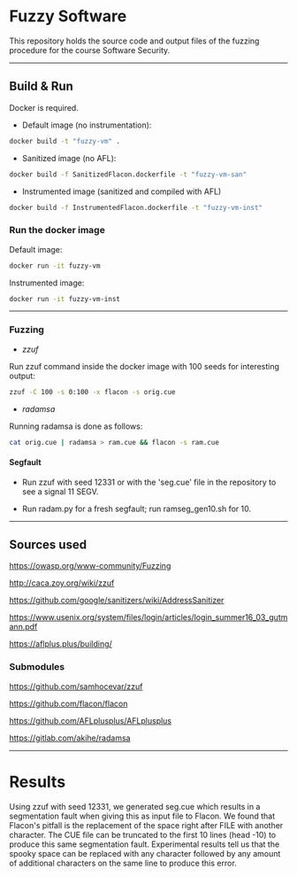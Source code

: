 # Fuzzy Software
This repository holds the source code and output files of the fuzzing procedure for the course Software Security.

---

## Build & Run

Docker is required.

* Default image (no instrumentation):

```bash
docker build -t "fuzzy-vm" .
```

* Sanitized image (no AFL):

```bash
docker build -f SanitizedFlacon.dockerfile -t "fuzzy-vm-san"
```

* Instrumented image (sanitized and compiled with AFL)

```bash
docker build -f InstrumentedFlacon.dockerfile -t "fuzzy-vm-inst"
```

### Run the docker image

Default image:

```bash
docker run -it fuzzy-vm
```

Instrumented image:

```bash
docker run -it fuzzy-vm-inst
```

---

### Fuzzing

* _zzuf_

Run zzuf command inside the docker image with 100 seeds for interesting output:

```bash
zzuf -C 100 -s 0:100 -x flacon -s orig.cue
```

* _radamsa_

Running radamsa is done as follows:

```bash
cat orig.cue | radamsa > ram.cue && flacon -s ram.cue
```

#### Segfault

* Run zzuf with seed 12331 or with the 'seg.cue' file in the repository to see a signal 11 SEGV.

* Run radam.py for a fresh segfault; run ramseg\_gen10.sh for 10.

---

## Sources used

https://owasp.org/www-community/Fuzzing

http://caca.zoy.org/wiki/zzuf

https://github.com/google/sanitizers/wiki/AddressSanitizer

https://www.usenix.org/system/files/login/articles/login_summer16_03_gutmann.pdf

https://aflplus.plus/building/

### Submodules

https://github.com/samhocevar/zzuf

https://github.com/flacon/flacon

https://github.com/AFLplusplus/AFLplusplus

https://gitlab.com/akihe/radamsa

---

# Results

Using zzuf with seed 12331, we generated seg.cue which results in a segmentation fault when giving this as input file to Flacon. We found that Flacon's pitfall is the replacement of the space right after FILE with another character. The CUE file can be truncated to the first 10 lines (head -10) to produce this same segmentation fault. Experimental results tell us that the spooky space can be replaced with any character followed by any amount of additional characters on the same line to produce this error.

